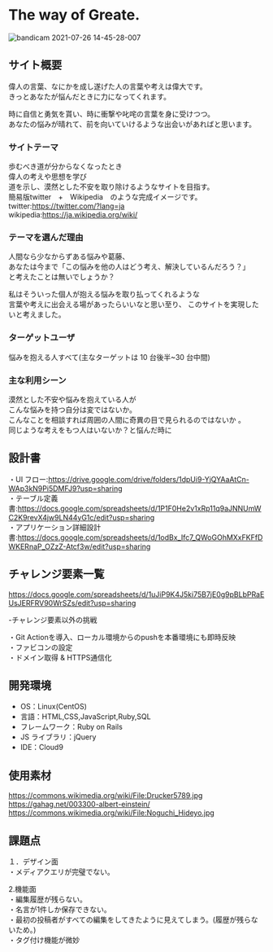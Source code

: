 # The way of Greate.  
  
![bandicam 2021-07-26 14-45-28-007](https://user-images.githubusercontent.com/81542430/126938956-13f7ff0e-911c-48f3-bd90-0281b8eb43f1.jpg)

## サイト概要

偉人の言葉、なにかを成し遂げた人の言葉や考えは偉大です。  
きっとあなたが悩んだときに力になってくれます。  

時に自信と勇気を貰い、時に衝撃や叱咤の言葉を身に受けつつ。  
あなたの悩みが晴れて、前を向いていけるような出会いがあればと思います。  

### サイトテーマ

歩むべき道が分からなくなったとき  
偉人の考えや思想を学び  
道を示し、漠然とした不安を取り除けるようなサイトを目指す。  
簡易版twitter　+　Wikipedia　のような完成イメージです。  
twitter:https://twitter.com/?lang=ja  
wikipedia:https://ja.wikipedia.org/wiki/  

### テーマを選んだ理由

人間なら少なからずある悩みや葛藤、  
あなたは今まで「この悩みを他の人はどう考え、解決しているんだろう？」  
と考えたことは無いでしょうか？  

私はそういった個人が抱える悩みを取り払ってくれるような  
言葉や考えに出会える場があったらいいなと思い至り、 
このサイトを実現したいと考えました。  

### ターゲットユーザ

悩みを抱える人すべて(主なターゲットは 10 台後半~30 台中間)  

### 主な利用シーン

漠然とした不安や悩みを抱えている人が  
こんな悩みを持つ自分は変ではないか。  
こんなことを相談すれば周囲の人間に奇異の目で見られるのではないか 。  
同じような考えをもつ人はいないか？と悩んだ時に 

## 設計書

・UI フロー:https://drive.google.com/drive/folders/1dpUi9-YjQYAaAtCn-WAp3kN9Pi5DMFJ9?usp=sharing  
・テーブル定義書:https://docs.google.com/spreadsheets/d/1P1F0He2v1xRp11q9aJNNUmWC2K9revX4jw9LN44yG1c/edit?usp=sharing  
・アプリケーション詳細設計書:https://docs.google.com/spreadsheets/d/1odBx_Ifc7_QWoGOhMXxFKFfDWKERnaP_OZzZ-Atcf3w/edit?usp=sharing  

## チャレンジ要素一覧
https://docs.google.com/spreadsheets/d/1uJiP9K4J5ki75B7jE0g9pBLbPRaEUsJERFRV90WrSZs/edit?usp=sharing  
  
  
-チャレンジ要素以外の挑戦  

・Git Actionを導入、ローカル環境からのpushを本番環境にも即時反映  
・ファビコンの設定  
・ドメイン取得 & HTTPS通信化  

## 開発環境

- OS：Linux(CentOS)  
- 言語：HTML,CSS,JavaScript,Ruby,SQL 
- フレームワーク：Ruby on Rails 
- JS ライブラリ：jQuery 
- IDE：Cloud9  

## 使用素材

https://commons.wikimedia.org/wiki/File:Drucker5789.jpg   
https://gahag.net/003300-albert-einstein/  
https://commons.wikimedia.org/wiki/File:Noguchi_Hideyo.jpg  
  
## 課題点 

１．デザイン面  
・メディアクエリが完璧でない。  

2.機能面  
・編集履歴が残らない。  
・名言が1件しか保存できない。   
・最初の投稿者がすべての編集をしてきたように見えてしまう。(履歴が残らないため。)  
・タグ付け機能が微妙
